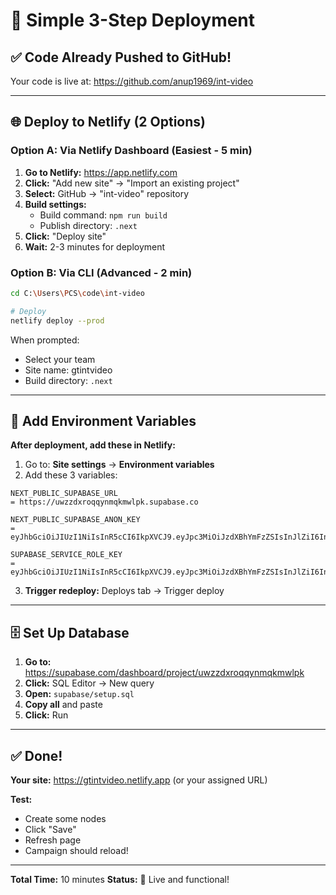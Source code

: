 # 🚀 Simple 3-Step Deployment

## ✅ Code Already Pushed to GitHub!

Your code is live at: https://github.com/anup1969/int-video

---

## 🌐 Deploy to Netlify (2 Options)

### **Option A: Via Netlify Dashboard** (Easiest - 5 min)

1. **Go to Netlify:** https://app.netlify.com
2. **Click:** "Add new site" → "Import an existing project"
3. **Select:** GitHub → "int-video" repository
4. **Build settings:**
   - Build command: `npm run build`
   - Publish directory: `.next`
5. **Click:** "Deploy site"
6. **Wait:** 2-3 minutes for deployment

### **Option B: Via CLI** (Advanced - 2 min)

```bash
cd C:\Users\PCS\code\int-video

# Deploy
netlify deploy --prod
```

When prompted:
- Select your team
- Site name: gtintvideo
- Build directory: `.next`

---

## 🔧 Add Environment Variables

**After deployment, add these in Netlify:**

1. Go to: **Site settings** → **Environment variables**
2. Add these 3 variables:

```
NEXT_PUBLIC_SUPABASE_URL
= https://uwzzdxroqqynmqkmwlpk.supabase.co

NEXT_PUBLIC_SUPABASE_ANON_KEY
= eyJhbGciOiJIUzI1NiIsInR5cCI6IkpXVCJ9.eyJpc3MiOiJzdXBhYmFzZSIsInJlZiI6InV3enpkeHJvcXF5bm1xa213bHBrIiwicm9sZSI6ImFub24iLCJpYXQiOjE3NjE1ODYwMTcsImV4cCI6MjA3NzE2MjAxN30.ybAiI65Cj1U42tkhh5BX9sbimQ3sZzv1wWdOr5hRPlo

SUPABASE_SERVICE_ROLE_KEY
= eyJhbGciOiJIUzI1NiIsInR5cCI6IkpXVCJ9.eyJpc3MiOiJzdXBhYmFzZSIsInJlZiI6InV3enpkeHJvcXF5bm1xa213bHBrIiwicm9sZSI6InNlcnZpY2Vfcm9sZSIsImlhdCI6MTc2MTU4NjAxNywiZXhwIjoyMDc3MTYyMDE3fQ.EFwNdaOoUTUSmoEitGZaH64b8UqJiW99j9rLRi5b5iU
```

3. **Trigger redeploy:** Deploys tab → Trigger deploy

---

## 🗄️ Set Up Database

1. **Go to:** https://supabase.com/dashboard/project/uwzzdxroqqynmqkmwlpk
2. **Click:** SQL Editor → New query
3. **Open:** `supabase/setup.sql`
4. **Copy all** and paste
5. **Click:** Run

---

## ✅ Done!

**Your site:** https://gtintvideo.netlify.app (or your assigned URL)

**Test:**
- Create some nodes
- Click "Save"
- Refresh page
- Campaign should reload!

---

**Total Time:** 10 minutes
**Status:** 🎉 Live and functional!
